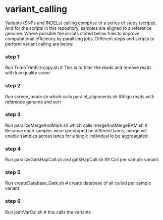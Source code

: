 # variant_calling
Variants (SNPs and INDELs) calling comprise of a series of steps (scripts). And for the scripts in this repository, samples are aligned to a reference genome. Where possible the scripts stated below tries to improve computational efficiency by paralising jobs. Different steps and scripts to perform variant calling are below.   
### step 1
Run TrimoTrimFilt-copy.sh  # This is to filter the reads and remove reads with low quality score

### step 2
Run screen_mode.sh which calls paralel_alignments.sh #Align reads with reference genome and sort 

### step 3
Run paralizeMergeAndMark.sh which calls mergeAndMergeBAM.sh # Because each samples were genotyped on different lanes, merge will enable samples across lanes for a single individual to be aggreagated

### step 4
Run paralizeGatkHapCall.sh and gatkHapCall.sh ## Call per sample variant

### step 5
Run createDatabase_Gatk.sh # create database of all called per sample variant

### step 6
Run jointVarCal.sh   # this calls the variants
